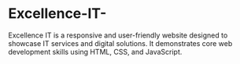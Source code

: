 # Excellence-IT-
Excellence IT is a responsive and user-friendly website designed to showcase IT services and digital solutions. It demonstrates core web development skills using HTML, CSS, and JavaScript.
